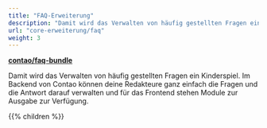 ```yaml
---
title: "FAQ-Erweiterung"
description: "Damit wird das Verwalten von häufig gestellten Fragen ein Kinderspiel."
url: "core-erweiterung/faq"
weight: 3
---
```


**[contao/faq-bundle](https://packagist.org/packages/contao/faq-bundle)**

Damit wird das Verwalten von häufig gestellten Fragen ein Kinderspiel. Im Backend von Contao können deine Redakteure 
ganz einfach die Fragen und die Antwort darauf verwalten und für das Frontend stehen Module zur Ausgabe zur Verfügung.

{{% children %}}

